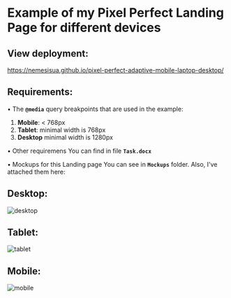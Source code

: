 # Example of my Pixel Perfect Landing Page for different devices

## View deployment: 

https://nemesisua.github.io/pixel-perfect-adaptive-mobile-laptop-desktop/

## Requirements:
•	The **```@media```** query breakpoints that are used in the example:
1.	**Mobile**: < 768px
2.	**Tablet**: minimal width is 768px
3.	**Desktop** minimal width is 1280px

• Other requiremens You can find in file **```Task.docx```**

• Mockups for this Landing page You can see in **```Mockups```** folder.
Also, I've attached them here:

## Desktop:

![desktop](https://github.com/NemesisUA/pixel-perfect-adaptive-mobile-laptop-desktop/assets/70847593/72b7aed3-7c50-420b-84c9-968e5ca89717)

## Tablet:

![tablet](https://github.com/NemesisUA/pixel-perfect-adaptive-mobile-laptop-desktop/assets/70847593/fb6e3012-d4b1-495e-ac7d-75ded39df76e)

## Mobile:

![mobile](https://github.com/NemesisUA/pixel-perfect-adaptive-mobile-laptop-desktop/assets/70847593/12ab2da2-65d5-42ce-ae7f-1d26fa7ea56d)
